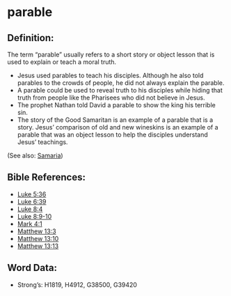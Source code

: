 # parable

## Definition:

The term “parable” usually refers to a short story or object lesson that is used to explain or teach a moral truth.

* Jesus used parables to teach his disciples. Although he also told parables to the crowds of people, he did not always explain the parable.
* A parable could be used to reveal truth to his disciples while hiding that truth from people like the Pharisees who did not believe in Jesus.
* The prophet Nathan told David a parable to show the king his terrible sin.
* The story of the Good Samaritan is an example of a parable that is a story. Jesus’ comparison of old and new wineskins is an example of a parable that was an object lesson to help the disciples understand Jesus’ teachings.

(See also: [Samaria](../names/samaria.md))

## Bible References:

* [Luke 5:36](rc://en/tn/help/luk/05/36)
* [Luke 6:39](rc://en/tn/help/luk/06/39)
* [Luke 8:4](rc://en/tn/help/luk/08/04)
* [Luke 8:9-10](rc://en/tn/help/luk/08/09)
* [Mark 4:1](rc://en/tn/help/mrk/04/01)
* [Matthew 13:3](rc://en/tn/help/mat/13/03)
* [Matthew 13:10](rc://en/tn/help/mat/13/10)
* [Matthew 13:13](rc://en/tn/help/mat/13/13)

## Word Data:

* Strong’s: H1819, H4912, G38500, G39420
